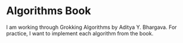 # Algorithms Book

I am working through Grokking Algorithms by Aditya Y. Bhargava. For practice, I want to implement each algorithm from the book.
